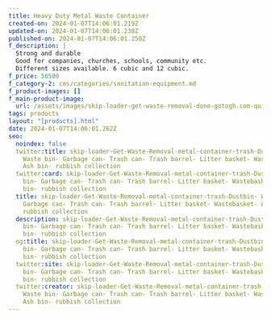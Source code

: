 ```yaml
---
title: Heavy Duty Metal Waste Container
created-on: 2024-01-07T14:06:01.219Z
updated-on: 2024-01-07T14:06:01.238Z
published-on: 2024-01-07T14:06:01.250Z
f_description: |
  Strong and durable
  Good for companies, churches, schools, community etc.
  Different sizes available. 6 cubic and 12 cubic.
f_price: 56500
f_category-2: cms/categories/sanitation-equipment.md
f_product-images: []
f_main-product-image:
  url: /assets/images/skip-loader-get-waste-removal-done-gotogh.com-quickly-and-easily-with-fill-skip-binsand-dustbin-waste-bin-garbage-can-trash-can-trash-barrel-litter-basket-wastebasket-ash-bin-rubbish-collebins-terrain-equipment-ghana-limited-.jpg
tags: products
layout: "[products].html"
date: 2024-01-07T14:06:01.262Z
seo:
  noindex: false
  twitter:title: skip-loader-Get-Waste-Removal-metal-container-trash-Dustbin-
    Waste bin- Garbage can- Trash can- Trash barrel- Litter basket- Wastebasket-
    Ash bin- rubbish collection
  twitter:card: skip-loader-Get-Waste-Removal-metal-container-trash-Dustbin- Waste
    bin- Garbage can- Trash can- Trash barrel- Litter basket- Wastebasket- Ash
    bin- rubbish collection
  title: skip-loader-Get-Waste-Removal-metal-container-trash-Dustbin- Waste bin-
    Garbage can- Trash can- Trash barrel- Litter basket- Wastebasket- Ash bin-
    rubbish collection
  description: skip-loader-Get-Waste-Removal-metal-container-trash-Dustbin- Waste
    bin- Garbage can- Trash can- Trash barrel- Litter basket- Wastebasket- Ash
    bin- rubbish collection
  og:title: skip-loader-Get-Waste-Removal-metal-container-trash-Dustbin- Waste
    bin- Garbage can- Trash can- Trash barrel- Litter basket- Wastebasket- Ash
    bin- rubbish collection
  twitter:site: skip-loader-Get-Waste-Removal-metal-container-trash-Dustbin- Waste
    bin- Garbage can- Trash can- Trash barrel- Litter basket- Wastebasket- Ash
    bin- rubbish collection
  twitter:creator: skip-loader-Get-Waste-Removal-metal-container-trash-Dustbin-
    Waste bin- Garbage can- Trash can- Trash barrel- Litter basket- Wastebasket-
    Ash bin- rubbish collection
---
```

